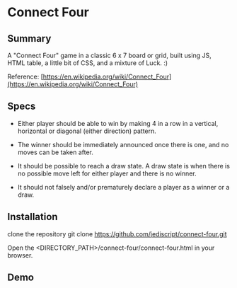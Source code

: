 # Connect Four


## Summary

A "Connect Four" game in a classic 6 x 7 board or grid, built using JS, HTML table, a little bit of CSS, and a mixture of Luck. :)

Reference: [https://en.wikipedia.org/wiki/Connect_Four](https://en.wikipedia.org/wiki/Connect_Four)


## Specs

* Either player should be able to win by making 4 in a row in a vertical, horizontal or diagonal (either direction) pattern.

* The winner should be immediately announced once there is one, and no moves can be taken after.

* It should be possible to reach a draw state. A draw state is when there is no possible move left for either player and there is no winner.

* It should not falsely and/or prematurely declare a player as a winner or a draw.


## Installation

clone the repository
    git clone https://github.com/jediscript/connect-four.git

Open the <DIRECTORY_PATH>/connect-four/connect-four.html in your browser.

## Demo